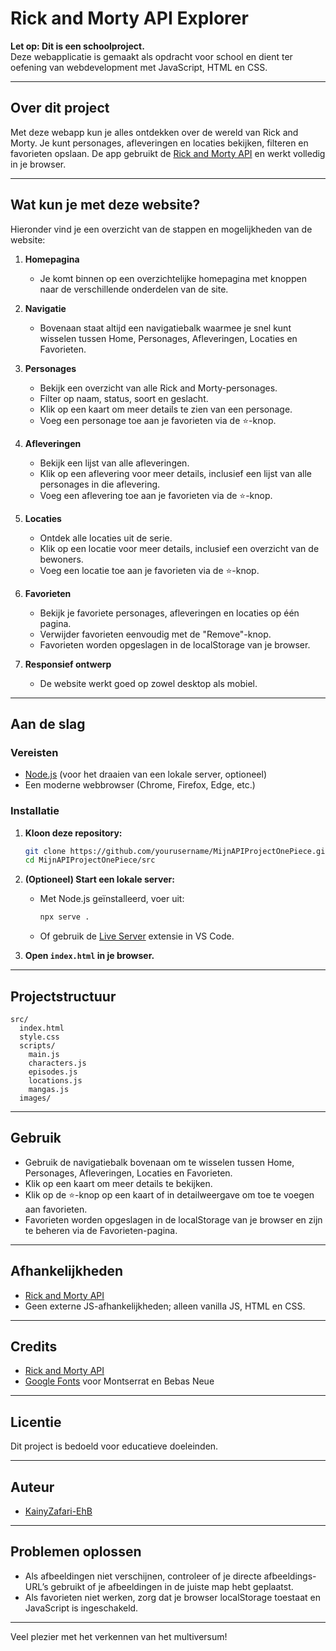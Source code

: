 # Rick and Morty API Explorer

**Let op: Dit is een schoolproject.**  
Deze webapplicatie is gemaakt als opdracht voor school en dient ter oefening van webdevelopment met JavaScript, HTML en CSS.

---

## Over dit project

Met deze webapp kun je alles ontdekken over de wereld van Rick and Morty. Je kunt personages, afleveringen en locaties bekijken, filteren en favorieten opslaan. De app gebruikt de [Rick and Morty API](https://rickandmortyapi.com/) en werkt volledig in je browser.

---

## Wat kun je met deze website?

Hieronder vind je een overzicht van de stappen en mogelijkheden van de website:

1. **Homepagina**
   - Je komt binnen op een overzichtelijke homepagina met knoppen naar de verschillende onderdelen van de site.

2. **Navigatie**
   - Bovenaan staat altijd een navigatiebalk waarmee je snel kunt wisselen tussen Home, Personages, Afleveringen, Locaties en Favorieten.

3. **Personages**
   - Bekijk een overzicht van alle Rick and Morty-personages.
   - Filter op naam, status, soort en geslacht.
   - Klik op een kaart om meer details te zien van een personage.
   - Voeg een personage toe aan je favorieten via de ⭐-knop.

4. **Afleveringen**
   - Bekijk een lijst van alle afleveringen.
   - Klik op een aflevering voor meer details, inclusief een lijst van alle personages in die aflevering.
   - Voeg een aflevering toe aan je favorieten via de ⭐-knop.

5. **Locaties**
   - Ontdek alle locaties uit de serie.
   - Klik op een locatie voor meer details, inclusief een overzicht van de bewoners.
   - Voeg een locatie toe aan je favorieten via de ⭐-knop.

6. **Favorieten**
   - Bekijk je favoriete personages, afleveringen en locaties op één pagina.
   - Verwijder favorieten eenvoudig met de "Remove"-knop.
   - Favorieten worden opgeslagen in de localStorage van je browser.

7. **Responsief ontwerp**
   - De website werkt goed op zowel desktop als mobiel.

---

## Aan de slag

### Vereisten

- [Node.js](https://nodejs.org/) (voor het draaien van een lokale server, optioneel)
- Een moderne webbrowser (Chrome, Firefox, Edge, etc.)

### Installatie

1. **Kloon deze repository:**
   ```sh
   git clone https://github.com/yourusername/MijnAPIProjectOnePiece.git
   cd MijnAPIProjectOnePiece/src
   ```

2. **(Optioneel) Start een lokale server:**
   - Met Node.js geïnstalleerd, voer uit:
     ```sh
     npx serve .
     ```
   - Of gebruik de [Live Server](https://marketplace.visualstudio.com/items?itemName=ritwickdey.LiveServer) extensie in VS Code.

3. **Open `index.html` in je browser.**

---

## Projectstructuur

```
src/
  index.html
  style.css
  scripts/
    main.js
    characters.js
    episodes.js
    locations.js
    mangas.js
  images/
```

---

## Gebruik

- Gebruik de navigatiebalk bovenaan om te wisselen tussen Home, Personages, Afleveringen, Locaties en Favorieten.
- Klik op een kaart om meer details te bekijken.
- Klik op de ⭐-knop op een kaart of in detailweergave om toe te voegen aan favorieten.
- Favorieten worden opgeslagen in de localStorage van je browser en zijn te beheren via de Favorieten-pagina.

---

## Afhankelijkheden

- [Rick and Morty API](https://rickandmortyapi.com/)
- Geen externe JS-afhankelijkheden; alleen vanilla JS, HTML en CSS.

---

## Credits

- [Rick and Morty API](https://rickandmortyapi.com/)
- [Google Fonts](https://fonts.google.com/) voor Montserrat en Bebas Neue

---

## Licentie

Dit project is bedoeld voor educatieve doeleinden.  

---

## Auteur

- [KainyZafari-EhB](https://github.com/KainyZafari-EhB)

---


## Problemen oplossen

- Als afbeeldingen niet verschijnen, controleer of je directe afbeeldings-URL’s gebruikt of je afbeeldingen in de juiste map hebt geplaatst.
- Als favorieten niet werken, zorg dat je browser localStorage toestaat en JavaScript is ingeschakeld.

---

Veel plezier met het verkennen van het multiversum!